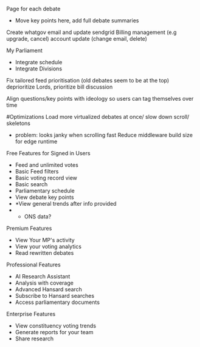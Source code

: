 Page for each debate
- Move key points here, add full debate summaries

Create whatgov email and update sendgrid
Billing management (e.g upgrade, cancel)
account update (change email, delete)

My Parliament
- Integrate schedule
- Integrate Divisions

Fix tailored feed prioritisation (old debates seem to be at the top)
deprioritize Lords, prioritize bill discussion

Align questions/key points with ideology so users can tag themselves over time

#Optimizations
Load more virtualized debates at once/ slow down scroll/ skeletons 
- problem: looks janky when scrolling fast
Reduce middleware build size for edge runtime



Free Features for Signed in Users
- Feed and unlimited votes
- Basic Feed filters
- Basic voting record view
- Basic search
- Parliamentary schedule
- View debate key points
- *View general trends after info provided
- - ONS data?

Premium Features
- View Your MP's activity
- View your voting analytics
- Read rewritten debates

Professional Features
- AI Research Assistant
- Analysis with coverage
- Advanced Hansard search
- Subscribe to Hansard searches
- Access parliamentary documents

Enterprise Features
- View constituency voting trends
- Generate reports for your team
- Share research